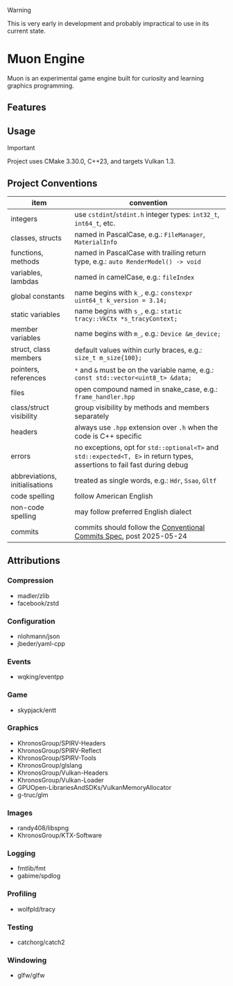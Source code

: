 > [!WARNING]
> This is very early in development and probably impractical to use in its current state.

# Muon Engine
Muon is an experimental game engine built for curiosity and learning graphics programming.

## Features

## Usage
> [!IMPORTANT]
> Project uses CMake 3.30.0, C++23, and targets Vulkan 1.3.

## Project Conventions
| item | convention |
| ---- | ---- |
| integers | use `cstdint`/`stdint.h` integer types: `int32_t`, `int64_t`, etc. |
| classes, structs | named in PascalCase, e.g.: `FileManager`, `MaterialInfo` |
| functions, methods | named in PascalCase with trailing return type, e.g.: `auto RenderModel() -> void` |
| variables, lambdas | named in camelCase, e.g.: `fileIndex` |
| global constants | name begins with `k_`, e.g.: `constexpr uint64_t k_version = 3.14;` |
| static variables | name begins with `s_`, e.g.: `static tracy::VkCtx *s_tracyContext;` |
| member variables | name begins with `m_`, e.g.: `Device &m_device;` |
| struct, class members | default values within curly braces, e.g.: `size_t m_size{100};` |
| pointers, references | `*` and `&` must be on the variable name, e.g.: `const std::vector<uint8_t> &data;` |
| files | open compound named in snake_case, e.g.: `frame_handler.hpp` |
| class/struct visibility | group visibility by methods and members separately |
| headers | always use `.hpp` extension over `.h` when the code is C++ specific |
| errors | no exceptions, opt for `std::optional<T>` and `std::expected<T, E>` in return types, assertions to fail fast during debug |
| abbreviations, initialisations | treated as single words, e.g.: `Hdr`, `Ssao`, `Gltf` |
| code spelling | follow American English |
| non-code spelling | may follow preferred English dialect |
| commits | commits should follow the [Conventional Commits Spec](https://www.conventionalcommits.org/en/v1.0.0/), post 2025-05-24 |

## Attributions
### Compression
- madler/zlib
- facebook/zstd

### Configuration
- nlohmann/json
- jbeder/yaml-cpp

### Events
- wqking/eventpp

### Game
- skypjack/entt

### Graphics
- KhronosGroup/SPIRV-Headers
- KhronosGroup/SPIRV-Reflect
- KhronosGroup/SPIRV-Tools
- KhronosGroup/glslang
- KhronosGroup/Vulkan-Headers
- KhronosGroup/Vulkan-Loader
- GPUOpen-LibrariesAndSDKs/VulkanMemoryAllocator
- g-truc/glm

### Images
- randy408/libspng
- KhronosGroup/KTX-Software

### Logging
- fmtlib/fmt
- gabime/spdlog

### Profiling
- wolfpld/tracy

### Testing
- catchorg/catch2

### Windowing
- glfw/glfw
